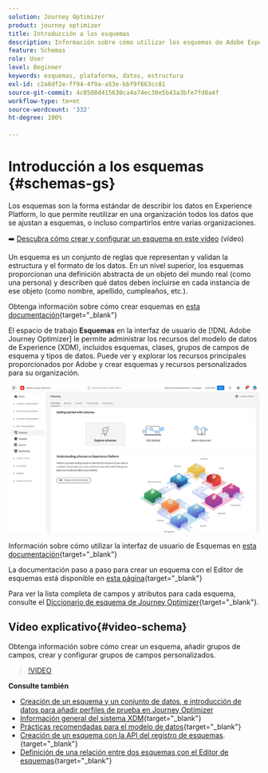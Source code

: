 ```yaml
---
solution: Journey Optimizer
product: journey optimizer
title: Introducción a los esquemas
description: Información sobre cómo utilizar los esquemas de Adobe Experience Platform en Adobe Journey Optimizer
feature: Schemas
role: User
level: Beginner
keywords: esquemas, plataforma, datos, estructura
exl-id: c2a8df2e-ff94-4f9a-a53e-bbf9f663cc81
source-git-commit: 4c0508d415630ca4a74ec30e5b43a3bfe7fd8a4f
workflow-type: tm+mt
source-wordcount: '332'
ht-degree: 100%

---
```


# Introducción a los esquemas {#schemas-gs}

Los esquemas son la forma estándar de describir los datos en Experience Platform, lo que permite reutilizar en una organización todos los datos que se ajustan a esquemas, o incluso compartirlos entre varias organizaciones.

➡️ [Descubra cómo crear y configurar un esquema en este vídeo](#video-schema) (vídeo)

Un esquema es un conjunto de reglas que representan y validan la estructura y el formato de los datos. En un nivel superior, los esquemas proporcionan una definición abstracta de un objeto del mundo real (como una persona) y describen qué datos deben incluirse en cada instancia de ese objeto (como nombre, apellido, cumpleaños, etc.).  

Obtenga información sobre cómo crear esquemas en [esta documentación](https://experienceleague.adobe.com/docs/experience-platform/xdm/schema/composition.html?lang=es){target="_blank"}

El espacio de trabajo **Esquemas** en la interfaz de usuario de [!DNL Adobe Journey Optimizer] le permite administrar los recursos del modelo de datos de Experience (XDM), incluidos esquemas, clases, grupos de campos de esquema y tipos de datos. Puede ver y explorar los recursos principales proporcionados por Adobe y crear esquemas y recursos personalizados para su organización.

![](assets/schemas-home.png)

Información sobre cómo utilizar la interfaz de usuario de Esquemas en [esta documentación](https://experienceleague.adobe.com/docs/experience-platform/xdm/ui/overview.html?lang=es){target="_blank"}

La documentación paso a paso para crear un esquema con el Editor de esquemas está disponible en [esta página](https://experienceleague.adobe.com/docs/experience-platform/xdm/tutorials/create-schema-ui.html?lang=es){target="_blank"}

Para ver la lista completa de campos y atributos para cada esquema, consulte el [Diccionario de esquema de Journey Optimizer](https://experienceleague.adobe.com/tools/ajo-schemas/schema-dictionary.html?lang=es){target="_blank"}.


## Vídeo explicativo{#video-schema}

Obtenga información sobre cómo crear un esquema, añadir grupos de campos, crear y configurar grupos de campos personalizados.

>[!VIDEO](https://video.tv.adobe.com/v/334461?quality=12)

**Consulte también**

* [Creación de un esquema y un conjunto de datos, e introducción de datos para añadir perfiles de prueba en Journey Optimizer](../segment/creating-test-profiles.md)
* [Información general del sistema XDM](https://experienceleague.adobe.com/docs/experience-platform/xdm/home.html?lang=es){target="_blank"}
* [Prácticas recomendadas para el modelo de datos](https://experienceleague.adobe.com/docs/experience-platform/xdm/schema/best-practices.html?lang=es){target="_blank"}
* [Creación de un esquema con la API del registro de esquemas](https://experienceleague.adobe.com/docs/experience-platform/xdm/tutorials/create-schema-api.html?lang=es).{target="_blank"}
* [Definición de una relación entre dos esquemas con el Editor de esquemas](https://experienceleague.adobe.com/docs/experience-platform/xdm/tutorials/relationship-ui.html?lang=es){target="_blank"}
